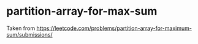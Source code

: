 # partition-array-for-max-sum
Taken from https://leetcode.com/problems/partition-array-for-maximum-sum/submissions/
